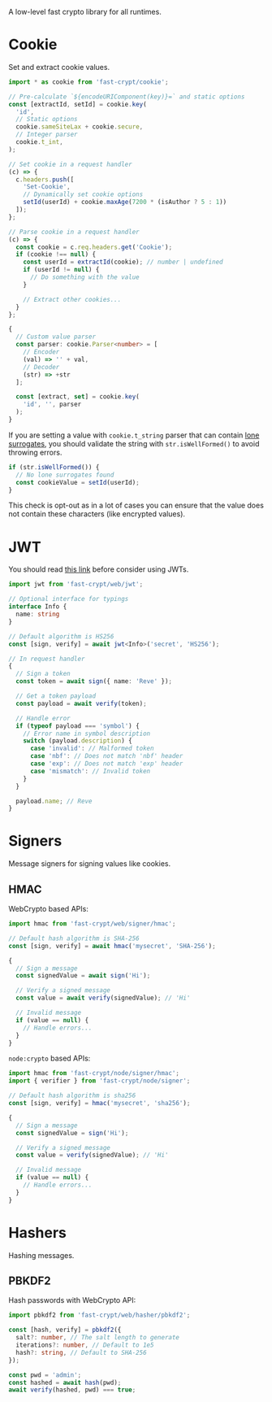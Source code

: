 A low-level fast crypto library for all runtimes.

# Cookie
Set and extract cookie values.
```ts
import * as cookie from 'fast-crypt/cookie';

// Pre-calculate `${encodeURIComponent(key)}=` and static options
const [extractId, setId] = cookie.key(
  'id',
  // Static options
  cookie.sameSiteLax + cookie.secure,
  // Integer parser
  cookie.t_int,
);

// Set cookie in a request handler
(c) => {
  c.headers.push([
    'Set-Cookie',
    // Dynamically set cookie options
    setId(userId) + cookie.maxAge(7200 * (isAuthor ? 5 : 1))
  ]);
};

// Parse cookie in a request handler
(c) => {
  const cookie = c.req.headers.get('Cookie');
  if (cookie !== null) {
    const userId = extractId(cookie); // number | undefined
    if (userId != null) {
      // Do something with the value
    }

    // Extract other cookies...
  }
};

{
  // Custom value parser
  const parser: cookie.Parser<number> = [
    // Encoder
    (val) => '' + val,
    // Decoder
    (str) => +str
  ];

  const [extract, set] = cookie.key(
    'id', '', parser
  );
}
```

If you are setting a value with `cookie.t_string` parser that can contain [lone surrogates](https://developer.mozilla.org/en-US/docs/Web/JavaScript/Reference/Global_Objects/encodeURIComponent#exceptions), you
should validate the string with `str.isWellFormed()` to avoid throwing errors.
```ts
if (str.isWellFormed()) {
  // No lone surrogates found
  const cookieValue = setId(userId);
}
```

This check is opt-out as in a lot of cases you can ensure that the value does not contain these characters (like encrypted values).

# JWT
You should read [this link](https://gist.github.com/samsch/0d1f3d3b4745d778f78b230cf6061452)
before consider using JWTs.

```ts
import jwt from 'fast-crypt/web/jwt';

// Optional interface for typings
interface Info {
  name: string
}

// Default algorithm is HS256
const [sign, verify] = await jwt<Info>('secret', 'HS256');

// In request handler
{
  // Sign a token
  const token = await sign({ name: 'Reve' });

  // Get a token payload
  const payload = await verify(token);

  // Handle error
  if (typeof payload === 'symbol') {
    // Error name in symbol description
    switch (payload.description) {
      case 'invalid': // Malformed token
      case 'nbf': // Does not match 'nbf' header
      case 'exp': // Does not match 'exp' header
      case 'mismatch': // Invalid token
    }
  }

  payload.name; // Reve
}
```

# Signers
Message signers for signing values like cookies.

## HMAC

WebCrypto based APIs:
```ts
import hmac from 'fast-crypt/web/signer/hmac';

// Default hash algorithm is SHA-256
const [sign, verify] = await hmac('mysecret', 'SHA-256');

{
  // Sign a message
  const signedValue = await sign('Hi');

  // Verify a signed message
  const value = await verify(signedValue); // 'Hi'

  // Invalid message
  if (value == null) {
    // Handle errors...
  }
}
```

`node:crypto` based APIs:
```ts
import hmac from 'fast-crypt/node/signer/hmac';
import { verifier } from 'fast-crypt/node/signer';

// Default hash algorithm is sha256
const [sign, verify] = hmac('mysecret', 'sha256');

{
  // Sign a message
  const signedValue = sign('Hi');

  // Verify a signed message
  const value = verify(signedValue); // 'Hi'

  // Invalid message
  if (value == null) {
    // Handle errors...
  }
}
```

# Hashers
Hashing messages.

## PBKDF2
Hash passwords with WebCrypto API:
```ts
import pbkdf2 from 'fast-crypt/web/hasher/pbkdf2';

const [hash, verify] = pbkdf2({
  salt?: number, // The salt length to generate
  iterations?: number, // Default to 1e5
  hash?: string, // Default to SHA-256
});

const pwd = 'admin';
const hashed = await hash(pwd);
await verify(hashed, pwd) === true;
```

